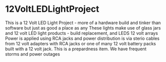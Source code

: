 # 12VoltLEDLightProject
This is a 12 Volt LED Light Project - more of a hardware build and tinker than software but just as good a place as any
These lights make use of glass jars and 12 volt LED light products - build replacement, and LEDS 12 volt arrays
Power is applied using RCA jacks and power distribution is via sterio cables from 12 volt adapters with RCA jacks
or one of many 12 volt battery packs built with a 12 volt jack.
This is a prepardness item.
We have frequent storms and power outages
